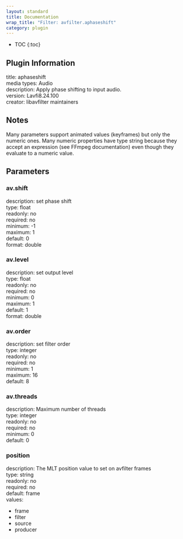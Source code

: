 ```yaml
---
layout: standard
title: Documentation
wrap_title: "Filter: avfilter.aphaseshift"
category: plugin
---
```

* TOC
{:toc}

## Plugin Information

title: aphaseshift  
media types:
Audio  
description: Apply phase shifting to input audio.  
version: Lavfi8.24.100  
creator: libavfilter maintainers  

## Notes

Many parameters support animated values (keyframes) but only the numeric ones. Many numeric properties have type string because they accept an expression (see FFmpeg documentation) even though they evaluate to a numeric value.

## Parameters

### av.shift

  
description:
set phase shift  
type: float  
readonly: no  
required: no  
minimum: -1  
maximum: 1  
default: 0  
format: double  

### av.level

  
description:
set output level  
type: float  
readonly: no  
required: no  
minimum: 0  
maximum: 1  
default: 1  
format: double  

### av.order

  
description:
set filter order  
type: integer  
readonly: no  
required: no  
minimum: 1  
maximum: 16  
default: 8  

### av.threads

  
description:
Maximum number of threads  
type: integer  
readonly: no  
required: no  
minimum: 0  
default: 0  

### position

  
description:
The MLT position value to set on avfilter frames  
type: string  
readonly: no  
required: no  
default: frame  
values:  

* frame
* filter
* source
* producer


